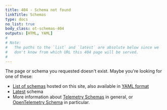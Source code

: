 ```yaml
---
title: 404 - Schema not found
linkTitle: Schemas
type: docs
no_list: true
body_class: ot-schemas-404
outputs: [HTML, YAML]
#
# Note:
#   The paths to the `list` and `latest` are absolute below since we
#   don't know from which URL this 404 page will be served.
#
---
```


The page or schema you requested doesn't exist. Maybe you're looking for one of
these:

- [List of schemas](/schemas/list/) hosted on this site, also available in
  [YAML format](/schemas/index.yaml)
- [Latest](/schemas/latest) schema
- More information about [Telemetry Schemas] in general, or [OpenTelemetry
  Schema] in particular.

[OpenTelemetry Schema]: /docs/specs/otel/schemas/#opentelemetry-schema
[Telemetry Schemas]: /docs/specs/otel/schemas/
